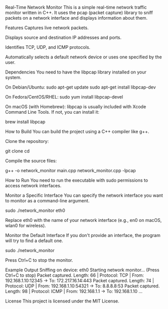 Real-Time Network Monitor
This is a simple real-time network traffic monitor written in C++. It uses the pcap (packet capture) library to sniff packets on a network interface and displays information about them.

Features
Captures live network packets.

Displays source and destination IP addresses and ports.

Identifies TCP, UDP, and ICMP protocols.

Automatically selects a default network device or uses one specified by the user.

Dependencies
You need to have the libpcap library installed on your system.

On Debian/Ubuntu:
sudo apt-get update
sudo apt-get install libpcap-dev

On Fedora/CentOS/RHEL:
sudo yum install libpcap-devel

On macOS (with Homebrew):
libpcap is usually included with Xcode Command Line Tools. If not, you can install it:

brew install libpcap

How to Build
You can build the project using a C++ compiler like g++.

Clone the repository:

git clone <your-repository-url>
cd <your-repository-name>

Compile the source files:

g++ -o network_monitor main.cpp network_monitor.cpp -lpcap

How to Run
You need to run the executable with sudo permissions to access network interfaces.

Monitor a Specific Interface
You can specify the network interface you want to monitor as a command-line argument.

sudo ./network_monitor eth0

Replace eth0 with the name of your network interface (e.g., en0 on macOS, wlan0 for wireless).

Monitor the Default Interface
If you don't provide an interface, the program will try to find a default one.

sudo ./network_monitor

Press Ctrl+C to stop the monitor.

Example Output
Sniffing on device: eth0
Starting network monitor... (Press Ctrl+C to stop)
Packet captured. Length: 66 | Protocol: TCP | From: 192.168.1.10:12345 -> To: 172.217.16.14:443
Packet captured. Length: 74 | Protocol: UDP | From: 192.168.1.10:54321 -> To: 8.8.8.8:53
Packet captured. Length: 98 | Protocol: ICMP | From: 192.168.1.1 -> To: 192.168.1.10
...

License
This project is licensed under the MIT License.
